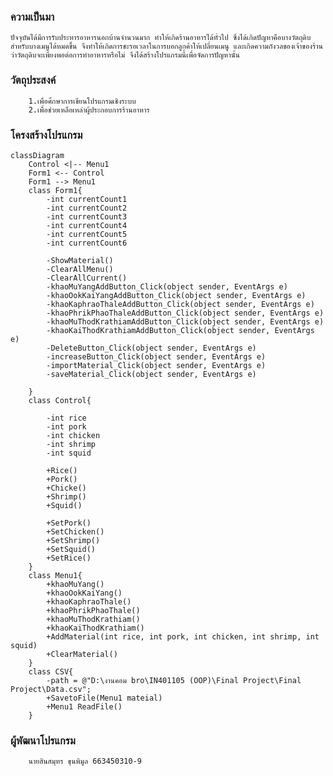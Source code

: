 ### ความเป็นมา
    ปัจจุบันได้มีการรับประทารอาหารนอกบ้านจำนวนมาก ทำให้เกิดร้านอาหารได้ทั่วไป ซึ่งได้เกิดปัญหาคือบางวัตถุดิบสำหรับบางเมนูได้หมดขึ้น จึงทำให้เกิดการชะรอเวลาในการบอกลูกค้าให้เปลี่ยนเมนู และเกิดความกังวลของเจ้าของร้านว่าวัตถุดิบจะเพียงพอต่อการทำอาหารหรือไม่ จึงได้สร้างโปรแกรมนี้เพื่อจัดการปัญหานั้น
### วัตถุประสงค์
        1.เพื่อศึกษาการเขียนโปรแกรมเชิงระบบ
        2.เพื่อช่วยเหลือเหล่าผู้ประกอบการร้านอาหาร
### โครงสร้างโปรแกรม
```mermaid
classDiagram
    Control <|-- Menu1
    Form1 <-- Control
    Form1 --> Menu1
    class Form1{
        -int currentCount1
        -int currentCount2
        -int currentCount3
        -int currentCount4
        -int currentCount5
        -int currentCount6

        -ShowMaterial()
        -ClearAllMenu()
        -ClearAllCurrent()
        -khaoMuYangAddButton_Click(object sender, EventArgs e)
        -khaoOokKaiYangAddButton_Click(object sender, EventArgs e)
        -khaoKaphraoThaleAddButton_Click(object sender, EventArgs e)
        -khaoPhrikPhaoThaleAddButton_Click(object sender, EventArgs e)
        -khaoMuThodKrathiamAddButton_Click(object sender, EventArgs e)
        -khaoKaiThodKrathiamAddButton_Click(object sender, EventArgs e)
        -DeleteButton_Click(object sender, EventArgs e)
        -increaseButton_Click(object sender, EventArgs e)
        -importMaterial_Click(object sender, EventArgs e)
        -saveMaterial_Click(object sender, EventArgs e)

    }
    class Control{
        
        -int rice 
        -int pork 
        -int chicken
        -int shrimp 
        -int squid 

        +Rice()
        +Pork()
        +Chicke()
        +Shrimp()
        +Squid()

        +SetPork()
        +SetChicken()
        +SetShrimp()
        +SetSquid()
        +SetRice() 
    }
    class Menu1{
        +khaoMuYang()
        +khaoOokKaiYang()
        +khaoKaphraoThale()
        +khaoPhrikPhaoThale()
        +khaoMuThodKrathiam()
        +khaoKaiThodKrathiam()
        +AddMaterial(int rice, int pork, int chicken, int shrimp, int squid)
        +ClearMaterial()
    }
    class CSV{
        -path = @"D:\งานคอม bro\IN401105 (OOP)\Final Project\Final Project\Data.csv";
        +SavetoFile(Menu1 mateial)
        +Menu1 ReadFile()
    }

```

### ผู้พัฒนาโปรแกรม
        นายสินสมุทร ขุนพิมูล 663450310-9
